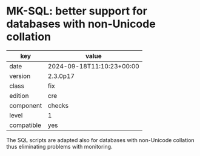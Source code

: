 [//]: # (werk v2)
# MK-SQL: better support for databases with non-Unicode collation

key        | value
---------- | ---
date       | 2024-09-18T11:10:23+00:00
version    | 2.3.0p17
class      | fix
edition    | cre
component  | checks
level      | 1
compatible | yes

The SQL scripts are adapted also for databases with 
non-Unicode collation thus eliminating problems with 
monitoring.
